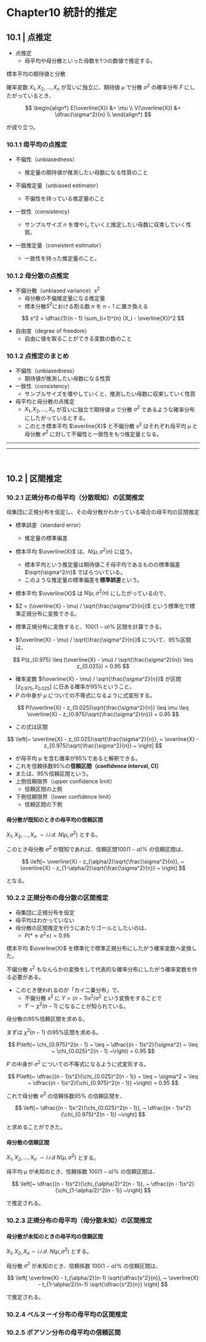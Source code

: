 # Chapter10 統計的推定

## 10.1 | 点推定

- 点推定
  - 母平均や母分散といった母数を1つの数値で推定する。

標本平均の期待値と分散

確率変数 $X_1, X_2, ..., X_n$ が互いに独立に、期待値 $\mu$ で分散 $\sigma^2$ の確率分布 $F$ にしたがっているとき、

$$
\begin{align*}
E(\overline{X}) &= \mu \\
V(\overline{X}) &= \dfrac{\sigma^2}{n} \\
\end{align*}
$$

が成り立つ。

### 10.1.1 母平均の点推定

- 不偏性（unbiasedness）
  - 推定量の期待値が推測したい母数になる性質のこと
- 不偏推定量（unbiased estimator）
  - 不偏性を持っている推定量のこと

- 一致性（consistency）
  - サンプルサイズ $n$ を増やしていくと推定したい母数に収束していく性質。
- 一致推定量（consistent estimator）
  - 一致性を持った推定量のこと。

### 10.1.2 母分散の点推定

- 不偏分散（unbiased variance）$s^2$
  - 母分散の不偏推定量になる推定量
  - 標本分散$S^2$における割る数 $n$ を $n-1$ に置き換える

$$
s^2 = \dfrac{1}{n - 1} \sum_{i=1}^{n} (X_i - \overline{X})^2
$$

- 自由度（degree of freedom）
  - 自由に値を取ることができる変数の数のこと

### 10.1.2 点推定のまとめ

- 不偏性（unbiasedness）
  - 期待値が推測したい母数になる性質
- 一致性（consistency）
  - サンプルサイズを増やしていくと、推測したい母数に収束していく性質
- 母平均と母分散の点推定
  - $X_1, X_2, ..., X_n$ が互いに独立で期待値 $\mu$ で分散 $\sigma^2$ であるような確率分布にしたがっているとする。
  - このとき標本平均 $\overline{X}$ と不偏分散 $s^2$ はそれぞれ母平均 $\mu$ と母分散 $\sigma^2$ に対して不偏性と一致性をもつ推定量となる。

---
---

&nbsp;

## 10.2 | 区間推定

### 10.2.1 正規分布の母平均（分散既知）の区間推定

母集団に正規分布を仮定し、その母分散がわかっている場合の母平均の区間推定

- 標準誤差（standard error）
  - 推定量の標準偏差

- 標本平均 $\overline{X}$ は、$N(\mu, \sigma^2/n)$ に従う。
  - 標本平均という推定量は期待値こそ母平均であるものの標準偏差 $\sqrt{\sigma^2/n}$ でばらついている。
  - このような推定量の標準偏差を**標準誤差**という。

- 標本平均 $\overline{X}$ は $N(\mu, \sigma^2/n)$ にしたがっているので、
- $Z = (\overline{X} - \mu) / \sqrt{\frac{\sigma^2}{n}}$ という標準化で標準正規分布に変換できる。
- 標準正規分布に変換すると、$100(1-\alpha)\%$ 区間を計算できる。
- $(\overline{X} - \mu) / \sqrt{\frac{\sigma^2}{n}}$ について、95%区間は、

$$
P(z_{0.975} \leq
(\overline{X} - \mu) / \sqrt{\frac{\sigma^2}{n}}
\leq z_{0.025}) = 0.95
$$

- 確率変数 $(\overline{X} - \mu) / \sqrt{\frac{\sigma^2}{n}}$ が区間 $[z_{0.975}, z_{0.025}]$ に日ある確率が95%ということ。
- $P$ の中身が $\mu$ についての不等式になるように式変形する。

$$
P(\overline{X} - z_{0.025}\sqrt{\frac{\sigma^2}{n}} \leq
\mu \leq
\overline{X} - z_{0.975}\sqrt{\frac{\sigma^2}{n}}) = 0.95
$$

- この式は区間

$$
\left[~
\overline{X} - z_{0.025}\sqrt{\frac{\sigma^2}{n}}, ~
\overline{X} - z_{0.975}\sqrt{\frac{\sigma^2}{n}}
~ \right]
$$

- が母平均 $\mu$ を含む確率が95%であると解釈できる。
- これを信頼係数95%の**信頼区間（confidence interval, CI）**
- または、95%信頼区間という。
- 上側信頼限界（upper confidence limit）
  - 信頼区間の上側
- 下側信頼限界（lower confidence limit）
  - 信頼区間の下側

#### 母分散が既知のときの母平均の信頼区間

$X_1, X_2, ..., X_n ~ \sim i.i.d. ~ N(\mu, \sigma^2)$ とする。

このとき母分散 $\sigma^2$ が既知であれば、信頼区間$100(1-\alpha)\%$ の信頼区間は、

$$
\left[~
\overline{X} - z_{\alpha/2}\sqrt{\frac{\sigma^2}{n}}, ~
\overline{X} - z_{1-\alpha/2}\sqrt{\frac{\sigma^2}{n}}
~ \right]
$$

となる。

### 10.2.2 正規分布の母分散の区間推定

- 母集団に正規分布を仮定
- 母平均はわかっていない
- 母分散の区間推定を行うにあたりゴールとしたいのは、
  - $P(* \leq \sigma^2 \leq) = 0.95$

標本平均 $\overline{X}$ を標準化で標準正規分布にしたがう確率変数へ変換した。

不偏分散 $s^2$ もなんらかの変換をして代表的な確率分布にしたがう確率変数を作る必要がある。

- このとき使われるのが「カイ二乗分布」で、
  - 不偏分散 $s^2$ に $Y = (n -1)s^2/\sigma^2$ という変換をすることで
  - $Y \sim \chi^2(n - 1)$ になることが知られている。

母分散の$95\%$信頼区間を求める。

まずは $\chi^2(n - 1)$ の$95\%$区間を求める。

$$
P\left(~
    \chi_{0.975}^2(n - 1) ~ \leq ~
    \dfrac{(n - 1)s^2}{\sigma^2} ~ \leq ~
    \chi_{0.025}^2(n - 1)
~\right) = 0.95
$$

$P$ の中身が $\sigma^2$ についての不等式になるように式変形する。

$$
P\left(~
    \dfrac{(n - 1)s^2}{\chi_{0.025}^2(n - 1)} ~ \leq ~
    \sigma^2 ~ \leq ~
    \dfrac{(n - 1)s^2}{\chi_{0.975}^2(n - 1)}
~\right) = 0.95
$$

これで母分散 $\sigma^2$ の信頼係数$95\%$ の信頼区間を、

$$
\left[~
\dfrac{(n - 1)s^2}{\chi_{0.025}^2(n - 1)}, ~ \dfrac{(n - 1)s^2}{\chi_{0.975}^2(n - 1)}
~\right]
$$

と求めることができた。

#### 母分散の信頼区間

$X_1, X_2, ..., X_n ~ \sim{i.i.d} ~ N(\mu, \sigma^2)$ とする。

母平均 $\mu$ が未知のとき、信頼係数 $100(1 - \alpha)\%$ の信頼区間は、

$$
\left[~
\dfrac{(n - 1)s^2}{\chi_{\alpha/2}^2(n - 1)}, ~
\dfrac{(n - 1)s^2}{\chi_{1-\alpha/2}^2(n - 1)}
~\right]
$$

で推定される。

### 10.2.3 正規分布の母平均（母分散未知）の区間推定

#### 母分散が未知のときの母平均の信頼区間

$X_1, X_2, X_n \sim i.i.d. ~ N(\mu, \sigma^2)$ とする。

母分散 $\sigma^2$ が未知のとき、信頼係数 $100(1 - \alpha)\%$ の信頼区間は、

$$
\left[
\overline{X} - t_{\alpha/2}(n-1) \sqrt{\dfrac{s^2}{n}}, ~
\overline{X} - t_{1-\alpha/2}(n-1) \sqrt{\dfrac{s^2}{n}}
\right]
$$

で推定される。

### 10.2.4 ベルヌーイ分布の母平均の区間推定

### 10.2.5 ポアソン分布の母平均の信頼区間
